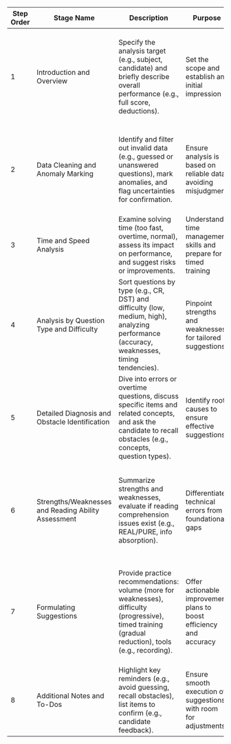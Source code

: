 | **Step Order** | **Stage Name**             | **Description**                                                                                          | **Purpose**                          | **Example Evidence**                                                                                     |
|----------------|----------------------------|----------------------------------------------------------------------------------------------------------|------------------------------|----------------------------------------------------------------------------------------------------------|
| 1              | Introduction and Overview  | Specify the analysis target (e.g., subject, candidate) and briefly describe overall performance (e.g., full score, deductions). | Set the scope and establish an initial impression | "Alright, we’re now analyzing Michael’s Verbal scoresheet" "The math section currently looks like a full score" |
| 2              | Data Cleaning and Anomaly Marking | Identify and filter out invalid data (e.g., guessed or unanswered questions), mark anomalies, and flag uncertainties for confirmation. | Ensure analysis is based on reliable data, avoiding misjudgment | "These questions were likely guessed, so I’ll mark them as invalid" "Unsure if Q17 was guessed"          |
| 3              | Time and Speed Analysis    | Examine solving time (too fast, overtime, normal), assess its impact on performance, and suggest risks or improvements. | Understand time management skills and prepare for timed training | "Q3 and Q4 were done a bit too fast" "About half of the valid data shows overtime"                      |
| 4              | Analysis by Question Type and Difficulty | Sort questions by type (e.g., CR, DST) and difficulty (low, medium, high), analyzing performance (accuracy, weaknesses, timing tendencies). | Pinpoint strengths and weaknesses for tailored suggestions | "Sort by difficulty first, then by question type" "DST seems relatively strong"                         |
| 5              | Detailed Diagnosis and Obstacle Identification | Dive into errors or overtime questions, discuss specific items and related concepts, and ask the candidate to recall obstacles (e.g., concepts, question types). | Identify root causes to ensure effective suggestions | "Q14 was done quickly but carelessly wrong, needs recall" "What’s the concept linked to Q1 and Q20?"     |
| 6              | Strengths/Weaknesses and Reading Ability Assessment | Summarize strengths and weaknesses, evaluate if reading comprehension issues exist (e.g., REAL/PURE, info absorption). | Differentiate technical errors from foundational gaps | "Your strength is likely CSSPS" "Errors aren’t concentrated in PURE or REAL, suggesting no reading issue" |
| 7              | Formulating Suggestions    | Provide practice recommendations: volume (more for weaknesses), difficulty (progressive), timed training (gradual reduction), tools (e.g., recording). | Offer actionable improvement plans to boost efficiency and accuracy | "Practice only high-difficulty questions" "Time limit from 3 to 2 minutes" "OG/OV medium (record and review with video)" |
| 8              | Additional Notes and To-Dos | Highlight key reminders (e.g., avoid guessing, recall obstacles), list items to confirm (e.g., candidate feedback). | Ensure smooth execution of suggestions with room for adjustments | "Next time, make sure to answer everything" "To be determined after your analysis"                      |

